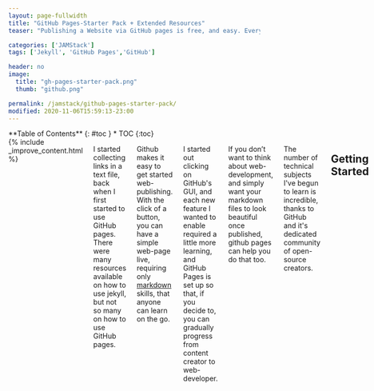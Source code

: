```yaml
---
layout: page-fullwidth
title: "GitHub Pages-Starter Pack + Extended Resources"
teaser: "Publishing a Website via GitHub pages is free, and easy. Everything you need to get going in one place plus extended resources."

categories: ['JAMStack']
tags: ['Jekyll', 'GitHub Pages','GitHub']

header: no
image: 
  title: "gh-pages-starter-pack.png"
  thumb: "github.png"

permalink: /jamstack/github-pages-starter-pack/
modified: 2020-11-06T15:59:13-23:00
---
```

<div class="row">
<div class="medium-4 medium-push-8 columns" markdown="1">
<div class="panel radius" markdown="1">
**Table of Contents**
{: #toc }
*  TOC
{:toc}
</div>
</div><!-- /.medium-4.columns -->

<div class="medium-8 medium-pull-4 columns" markdown="1">
{% include _improve_content.html %}

I started collecting links in a text file, back when I first started to use GitHub pages. There were many resources available on how to use jekyll, but not so many on how to use GitHub pages.

Github makes it easy to get started web-publishing. With the click of a button, you can have a simple web-page live, requiring only [markdown](https://guides.github.com/pdfs/markdown-cheatsheet-online.pdf) skills, that anyone can learn on the go.

I started out clicking on GitHub's GUI, and each new feature I wanted to enable required a little more learning, and GitHub Pages is set up so that, if you decide to, you can gradually progress from content creator to web-developer. 

If you don’t want to think about web-development, and simply want your markdown files to look beautiful once published, github pages can help you do that too.

The number of technical subjects I've begun to learn is incredible, thanks to GitHub and it's dedicated community of open-source creators.

## Getting Started

Before you start using Jekyll or any other [static site generators](https://web-work.tools/jamstack/static-site-generators/), it's helpful to understand how GitHub pages works.

![](https://user-images.githubusercontent.com/44134283/98421763-15ce8900-2058-11eb-93fe-969403fb4fee.png)

In your repository settings you'll find various options of where to publish your site from.

![image](https://user-images.githubusercontent.com/44134283/98423000-4d8b0000-205b-11eb-80d4-1e7503b70800.png)

Whichever of those options you choose, you can drop an index.html in the root of whatever location you chose in the above settings, and that site will be published.

If you have other posts or pages, you can assign one of them the root permalink, in its frontmatter, and in this case you do not need index.html

Example: `permalink: /`

### Repository Naming Conventions

The first repository for your web-page must be named like so: `username.github.io`. For example, the repository for my personal page is called `infominer33.github.io`.  Simply create a new repository, and if your github username is `@awesomesauce` then you would create a new directory named `awesomesauce.github.io`.

Every other repository you own can also be made into its own web-page, that will published off of your user page, with the same name following your domain. So if you have a repository called, `/Dynamite` and you go into settings select pages to publish from the master branch, then that page will be found at `https://awesomesauce.github.io/Dynamite`.

So [github.com/didecentral/didecentral.github.io](https://github.com/didecentral/didecentral.github.io) is published at [decentralized-id.com](https://decentralized-id.com), because I have a custom domain. But it can still be found at, [infominer33.github.io/DIDecentralized](https://decentralized-id.com).

Following these steps, so far, is all without jekyll, just html, css, and javascript. 

### Classic Themes

You can install 'classic themes' simply by copying (or forking) their repository to a space you control, and change them by editing their files manually. These are just files and folders, with everything where you can see it.

* [drjekyllthemes.github.io](https://drjekyllthemes.github.io) (classic 'files and folders')
* [ChristopherA/simplest-github-page](https://github.com/ChristopherA/simplest-github-page)
* [prose/starter](https://github.com/prose/starter)
* [kinlane/beforeeighteen](https://github.com/kinlane/beforeeighteen) (template for presentation style pages.)

### Resources

* [Github Pages Community Forum](https://github.community/t5/GitHub-Pages/bd-p/pages)
* [https://pages.github.com/versions/](https://pages.github.com/versions/) - These plugins can be used via gh-pages.
* [Configuring a Publishing Source for GitHub Pages](https://help.github.com/en/articles/configuring-a-publishing-source-for-github-pages)
* [help.github.com - User, Organization, and Project Pages](https://help.github.com/en/articles/user-organization-and-project-pages)
* [Getting started with GitHub Pages: Part 4 -- Customizing your Pages site](https://github.community/t5/Support-Protips/Getting-started-with-GitHub-Pages-Part-4-Customizing-your-Pages/ba-p/4058)
* [Clearing Up Confusion around Baseurl](https://byparker.com/blog/2014/clearing-up-confusion-around-baseurl/)

## Jekyll

What separates 'classic themes' from jekyll themes is a configuration file called `_config.yml`. This lets jekyll know how to build your site, and it lets github know it can be built. 

![](https://web-work.tools/images/gh-jekyll.png)

* [Jekyll README](https://github.com/jekyll/jekyll/blob/master/README.markdown)
* [Jekyll Configuration options](https://jekyllrb.com/docs/configuration/options/)
* [Jekyll - Cheat Sheet](https://devhints.io/jekyll)
* [Jekyll Community Forum](http://talk.jekyllrb.com/)
* [Jekyll - Pagination Docs](https://jekyllrb.com/docs/pagination/)
* [Jekyll - Navigation Tutorial](https://jekyllrb.com/tutorials/navigation/)
* [Jekyll - Static Site Generator - Tutorial](https://www.youtube.com/playlist?list=PLLAZ4kZ9dFpOPV5C5Ay0pHaa0RJFhcmcB) Youtube Playlist (2017)
* [GitHub Pages and Jekyll](https://www.youtube.com/playlist?list=PLWzwUIYZpnJuT0sH4BN56P5oWTdHJiTNq) - These videos teach you how to use GitHub Pages to create and manage websites, docs, and Jekyll blogs (2020)
* [planetjekyll](https://github.com/planetjekyll)
  * [planetjekyll/awesome-jekyll](https://github.com/planetjekyll/awesome-jekyll)

### Official GitHub Pages Themes

The simplest way to use jekyll\github-pages is to choose one of the [official GitHub pages themes](https://pages.github.com/themes/). 

![](https://i.imgur.com/sw4Iann.png)

Those basic github themes are mostly for developers who want a page to put up for a software project, or anyone who just wants a basic blog to get started learning. Using the theme chooser, you can get started writing blogs immediately, and begin learning the basics of how jekyll sites are configured. 

Once installed, I cloned those repos locally so its easier to see how everything works. Then, if I want to configure a file that's not in my repository, I have a copy nearby. You can grab the `_layouts/default.html`, put it in your repo, and get a feel for how configuring that template shapes your entire site. But then you configure individual pages, and parts of your site to display differently. 

GitHub Pages has [the following themes](https://pages.github.com/themes/) built in, you can begin learning with a few clicks:

* [Architect](https://github.com/pages-themes/architect)
* [Cayman](https://github.com/pages-themes/cayman)
* [Dinky](https://github.com/pages-themes/dinky)
* [Hacker](https://github.com/pages-themes/hacker)
* [Leap day](https://github.com/pages-themes/leap-day)
* [Merlot](https://github.com/pages-themes/merlot)
* [Midnight](https://github.com/pages-themes/midnight)
* [Minima](https://github.com/jekyll/minima)
* [Minimal](https://github.com/pages-themes/minimal)
* [Modernist](https://github.com/pages-themes/modernist)
* [Slate](https://github.com/pages-themes/slate)
* [Tactile](https://github.com/pages-themes/tactile)
* [Time machine](https://github.com/pages-themes/time-machine)

After you've learned the ropes, it's easy to bring any content you created to a new theme.

#### Create an index.md

Although pages will build an index.html from your readme.md, pages will not behave as expected if you try to do any configuration or additional optimization with only readme.md.

In that index.md you need to include front matter:

```
---
layout: default
---
```

There is a plugin that will builds index files from all the readme.md files of your repository.. but it has trouble creating an index.html from your repositories primary README.md.


### Finding Jekyll Themes

There are tons of themes available for Jekyll... it's just not neccessarily easy to figure out how to use them, when you're first learning. Especially because they've all been built with\for different versions of Jekyll.

After I find a theme I like, I fork it and then go to settings and choose master, docs, or gh-pages, depending on how the site is designed, to make sure it's working. I've spent a lot of time configuring themes I didn't verify I could get running first. Don't do that :) 

* [github.com/topics/jekyll-theme](https://github.com/topics/jekyll-theme)
* [planetjekyll/awesome-jekyll-themes](https://github.com/planetjekyll/awesome-jekyll-themes) (gem-based)
* [themes.jekyllrc.org](http://themes.jekyllrc.org/)
* [Jekyll Theme Showcase](http://talk.jekyllrb.com/t/jekyll-theme-showcase-share-your-jekyll-themes/1382)
* [techgaun.github.io/active-forks](https://techgaun.github.io/active-forks) - Find active forks of your favorite GitHub repos.

### Minimal Mistakes

When I was first looking for a jekyll theme, I couldn't get away from this theme in google search results, and had a lot of trouble getting others to work. Minimal Mistakes is probably the most robust and reliable jekyll theme available.

Not only that, it has **excellent** documentation! You can find pretty much everything you need to run Minimal Mistakes in the Quickstart Guide, Sample Posts and Collections, along with their corresponding files on Github.

Minimal Mistakes is forkable to create a working site, and its a gem-based theme.

* [minimal-mistakes/docs/quick-start-guide](https://mmistakes.github.io/minimal-mistakes/docs/quick-start-guide/)
* [Sample Posts](https://mmistakes.github.io/minimal-mistakes/year-archive/)
* [Sample Collections](https://mmistakes.github.io/minimal-mistakes/collection-archive/)
* [mmistakes/minimal-mistakes](https://github.com/mmistakes/minimal-mistakes)
  ![](https://i.imgur.com/Ua8hFx8.png)
    * [Minimal Mistakes remote theme starter](https://github.com/mmistakes/mm-github-pages-starter)
    * [mmistakes/minimal-mistakes-algolia-search](https://github.com/mmistakes/minimal-mistakes-algolia-search) - reference if you have problems enabling search.
* [mmistakes/jekyll-theme-unit-test](https://github.com/mmistakes/jekyll-theme-unit-test)
* [Minimal Mistakes Navigation Examples](https://github.com/mmistakes/minimal-mistakes/blob/master/docs/_data/navigation.yml)
* [Minimal Mistakes - Post Archive with Feature Rows](https://mmistakes.github.io/minimal-mistakes/post-archive-feature-rows/) [[source]](https://github.com/mmistakes/minimal-mistakes/blob/master/docs/_pages/post-archive-feature-rows.html)
* [minimal-mistakes/markup-syntax-highlighting/](https://mmistakes.github.io/minimal-mistakes/markup-syntax-highlighting/)

I have my own demo site with lots of detailed instructions on how I set them up, you can check out here: [web-work.tools/minimal-mistakes/](https://web-work.tools/minimal-mistakes/)

### Other Jekyll Themes I Like

Here are some themes that have caught my eye, and I know they work.

* [Type on Strap](https://sylhare.github.io/Type-on-Strap/) - [Source](https://github.com/sylhare/Type-on-Strap)
* [Beautiful Jekyll](http://deanattali.com/beautiful-jekyll) - [Source](https://github.com/daattali/beautiful-jekyll)
* [Feeling Responsive](http://phlow.github.io/feeling-responsive/) - [Source](https://github.com/Phlow/feeling-responsive)
* [Just the Docs](https://pmarsceill.github.io/just-the-docs/)
* [Documentation Theme Jekyll](https://idratherbewriting.com/documentation-theme-jekyll)
* [projectpages.github.io/project-pages/](https://projectpages.github.io/project-pages/)
  * [project-pages/wiki](https://github.com/projectpages/project-pages/wiki)
* [bradleytaunt/lightspeed](https://github.com/bradleytaunt/lightspeed)
* [era.yayd.in/jekyll-bulma/](https://era.yayd.in/jekyll-bulma/)
* [https://ndrewtl.github.io/airspace-jekyll/](https://ndrewtl.github.io/airspace-jekyll/)
  * [ndrewtl/airspace-jekyll/](https://github.com/ndrewtl/airspace-jekyll/)
* [github/personal-website](https://github.com/github/personal-website)
  > Code that'll help you kickstart a personal website that showcases your work as a software developer.
  ![](https://imgur.com/7UjPtdAl.png)
* [polyglot.untra.io](https://polyglot.untra.io/) - multi-lingual publishing.
* [hydecorp/hydejack](https://github.com/hydecorp/hydejack) 
  - [/hydecorp/hydejack-starter-kit](https://github.com/qwtel/hydejack-starter-kit)
  * [Hydejack Documentation.pdf](http://nickengmann.com/Documentation.pdf)
  * [Hydejack Advanced](https://github.com/hydecorp/hydejack/blob/master/docs/advanced.md)

#### Other [@mmistakes](https://github.com/mmistakes) Themes

* [So Simple Theme](https://mmistakes.github.io/so-simple-theme/) - [Source](https://github.com/mmistakes/so-simple-theme)
* [Basically Basic](https://mmistakes.github.io/jekyll-theme-basically-basic/) - [source](https://github.com/mmistakes/jekyll-theme-basically-basic) - [with algolia](https://github.com/mmistakes/jekyll-theme-basically-basic-algolia-search)
* [Skinny Bones](https://mmistakes.github.io/skinny-bones-jekyll/) - [source](https://github.com/mmistakes/skinny-bones-jekyll)
* [Hpstr](https://mmistakes.github.io/hpstr-jekyll-theme/) - [source](https://github.com/mmistakes/hpstr-jekyll-theme)

## Setup

### Front Matter

* [Front Matter](https://jekyllrb.com/docs/front-matter/)
* [YAML front matter in Jekyll](http://simpleprimate.com/blog/front-matter)
* [YAML tutorial in the context of Jekyll](https://idratherbewriting.com/documentation-theme-jekyll/mydoc_yaml_tutorial)

### Layouts

Layouts are preconfigured page templates. When I started, it was too much to think about layouts, and I would use "single" and "page". Now that I am using blog posts.. (because they populate your RSS feed, and increases their portability) I'm also using the Home layout:

![](https://imgur.com/ikX9wF6l.png)

* [https://jekyllrb.com/docs/step-by-step/04-layouts/](https://jekyllrb.com/docs/step-by-step/04-layouts/)
* [documentation-theme-jekyll/tag_special_layouts.html](https://idratherbewriting.com/documentation-theme-jekyll/tag_special_layouts.html)

### Collections 
* [https://jekyllrb.com/docs/collections/](https://jekyllrb.com/docs/collections/)
* [http://stories.upthebuzzard.com/jekyll_notes/](http://stories.upthebuzzard.com/jekyll_notes/)
  * [using-jekyll-collections.html](http://stories.upthebuzzard.com/jekyll_notes/2017-02-15-using-jekyll-collections.html)
  * [prev-and-next-within-a-jekyll-collection.html](http://stories.upthebuzzard.com/jekyll_notes/2017-02-19-prev-and-next-within-a-jekyll-collection.html)
  * [sort-order-of-jekyll-collections.html](http://stories.upthebuzzard.com/jekyll_notes/2017-02-19-sort-order-of-jekyll-collections.html)
  * [accessing-jekyll-collection-details-from-a-post.html](http://stories.upthebuzzard.com/jekyll_notes/2017-02-19-accessing-jekyll-collection-details-from-a-post.html)

### Plugins
* [jekyllrb.com/docs/plugins/installation/](https://jekyllrb.com/docs/plugins/installation/)
* [planetjekyll/awesome-jekyll-plugins](https://github.com/planetjekyll/awesome-jekyll-plugins)
* [Jekyll-Target-Blank](https://keith-mifsud.me/projects/jekyll-target-blank)
* [https://github.com/jekyll/jekyll-mentions/](https://github.com/jekyll/jekyll-mentions/)
* [Github Flavored Emoji for Jekyll](https://github.com/jekyll/jemoji)
* [Adding Jekyll Plugins to a GitHub Pages Site - help.github.com](https://help.github.com/en/articles/adding-jekyll-plugins-to-a-github-pages-site)
* [Creating Custom 404 page](https://help.github.com/en/articles/creating-a-custom-404-page-for-your-github-pages-site)
* [Implemented the "Edit this page" feature. jekyll#3495](https://github.com/delftswa2014/jekyll/commit/e109555aa0533148c53200e63d1e60a3acf67e74)
* [Jekyll Redirect Plugin](https://help.github.com/en/articles/redirects-on-github-pages)

Use `redirect_from: internal/url` to change the location you are publishing, but keep old links.
Use `redirect_to: https://external.url` to send visitors somewhere else (perhaps you want it to live on another site, but not lose your valuable links :)
{: .notice }

### Domains

* [Configuring a custom domain for your GitHub Pages site](https://help.github.com/en/articles/using-a-custom-domain-with-github-pages)
* [Using Custom Domain for Github Pages](https://medium.com/@hossainkhan/using-custom-domain-for-github-pages-86b303d3918a)
* [namecheap.com - How do I link my domain to GitHub Pages](https://www.namecheap.com/support/knowledgebase/article.aspx/9645/2208/how-do-i-link-my-domain-to-github-pages)

## Customizations

* [Justin James - Jekyll Category](https://digitaldrummerj.me/categories/jekyll/)
* [Social Media Share Bar](https://mycyberuniverse.com/social-media-share-bar-jekyll-blog-website.html)
* [Validating Links and Images](https://digitaldrummerj.me/jekyll-validating-links-and-images/)
* [longqian.me/](http://longqian.me/) -Metamask Donation Button.
* [Simple Share buttons for Jekyll blog](https://superdevresources.com/share-buttons-jekyll/)
* [Embed files from a github repository onto your page.](http://gist-it.appspot.com/)
* [Redirecting GitHub Pages after a repository move](https://gist.github.com/domenic/1f286d415559b56d725bee51a62c24a7)
* [Hacking a Routing Component in Jekyll](https://www.sitepoint.com/hacking-routing-component-jekyll/)
* [Multiple Authors for the Same Post](https://github.com/mmistakes/minimal-mistakes/issues/1341#issuecomment-505660670)
* [Setup GitHub Pages "gh-pages" branch and "master" branch as subfolders of a parent project folder ("grandmaster").](https://gist.github.com/chrisjacob/833223)
* [13 Steps to a Faster Jekyll Website](https://wiredcraft.com/blog/make-jekyll-fast)
* [benbalter/jekyll-style-guide](https://github.com/benbalter/jekyll-style-guide)

### Comments
* [Static Site Comments: A Jamstack How-To](https://snipcart.com/blog/jamstack-static-site-comments)
* [Github Issues for Blog Comments](http://artsy.github.io/blog/2017/07/15/Comments-are-on/)
* [A repo you can use to work-around GH issue comment request limmits.](https://github.com/orta/gh-commentify)
* [Various ways you can add comments to your static site](https://darekkay.com/blog/static-site-comments/)
* [Add comments to your jekyll powered blog](https://github.com/damieng/jekyll-blog-comments)
* [Setting up Staticman Server](https://www.flyinggrizzly.net/2017/12/setting-up-staticman-server/)
* [new feature! added comments to this *static* website](https://www.edwinwenink.xyz/posts/18-comments/)
* [Going static part 2: static comments](https://mademistakes.com/articles/jekyll-static-comments/)
  * [Improving static comments with Jekyll & Staticman](https://mademistakes.com/articles/improving-jekyll-static-comments/)

### Search

* [Elasticsearch for Jekyll](https://blog.omc.io/elasticsearch-for-jekyll-part-1-ab456ac7c093)
* [Adding Custom Google Search](https://digitaldrummerj.me/blogging-on-github-part-7-adding-a-custom-google-search/)
* [github.com/algolia/jekyll-algolia](https://github.com/algolia/jekyll-algolia)
* [community.algolia.com/jekyll-algolia/blog.html](https://community.algolia.com/jekyll-algolia/blog.html)
* [https://www.algolia.com/doc/](https://www.algolia.com/doc/)

## SEO

* [Use Jekyll like a pro: Improving SEO](https://codeburst.io/use-jekyll-like-a-pro-improving-seo-c8cfb81781b7)

### Jekyll-SEO-Tag

* [Search Engine Optimization for Github Pages - help.github.com](https://help.github.com/en/articles/search-engine-optimization-for-github-pages)
* [jekyll/jekyll-seo-tag](https://github.com/jekyll/jekyll-seo-tag)
* [pmarsceill/jekyll-seo-gem](https://github.com/pmarsceill/jekyll-seo-gem)
* [Override default jekyll-seo-tag template](https://github.com/meedan/meedan.code/commit/a9ad6e794fffd35035aa7e5bfb1200a34fe0e479)
* [Tips to Optimize Jekyll SEO](https://blog.webjeda.com/optimize-jekyll-seo/)
* [10 Must do Jekyll SEO optimizations](https://blog.webjeda.com/optimize-jekyll-seo/#6-open-graph-and-twitter-cards-in-jekyll)

### Open Graph, Twitter Cards, Favicons and More

* [Open Graph Tags, Twitter Cards, Rich Pins](https://warfareplugins.com/open-graph-tags-twitter-cards-rich-pins/)
* [A basic tutorial on "How to get the most out of embeds?" for a discord-friendly website!](https://www.reddit.com/r/discordapp/comments/82p8i6/a_basic_tutorial_on_how_to_get_the_most_out_of/) (supports og values)
  * [DiscordApp Developers - Channel Embed Limits](https://discordapp.com/developers/docs/resources/channel#embed-limits)
* [Check how other apps see your site](https://debug.iframely.com/) - Debug your URLs against oEmbed, Twitter Cards, Open Graph and Iframely specs
* [realfavicongenerator.net](https://realfavicongenerator.net) 
  > The strict minimum for the master picture is 70x70. Your picture is 225x225, which is ok. However, it is recommended to use a picture of at least 260x260. If you still want to use your picture, some of the derivated favicons will not be generated, such as the high resolution tile for Windows 8 / IE 11.
* [ogp.me](http://ogp.me) - Open Graph Webpage (really good resource for Facebook and beyond. (great links at bottom.)
* [developers.google.com - Breadcrumbs](https://developers.google.com/search/docs/data-types/breadcrumb)
  ![](https://i.imgur.com/TWbbVhn.png)
* [Googles guide to enhancing your site's metadata](https://developers.google.com/search/docs/guides/enhance-site)
* [Twitter Card Validator](https://cards-dev.twitter.com/validator)
* [About Cards - developer.twitter.com](https://developer.twitter.com/en/docs/tweets/optimize-with-cards/overview/abouts-cards)
* [https://github.com/jekyll/jekyll-mentions/](https://github.com/jekyll/jekyll-mentions/)

## Gem Based Themes

Gem files are ruby packages that contain all of the files necessary for building your site, allowing you to keep your repository un-cluttered, and keeps your site up to date, when the gems developer makes updates. 

If you want to change a file that's in the gem, you just create the directory and put the file where it goes, to configure as you wish. 

* [Using Jekyll gem-based themes on Github Pages](https://4brunu.github.io/blog/2017/01/29/using-jekyll-gem-based-themes-on-github-pages)
* [planetjekyll/awesome-jekyll-themes](https://github.com/planetjekyll/awesome-jekyll-themes)

Until [GitHub Actions](https://github.com/marketplace/actions/jekyll-actions) were introduced, you needed to [Install jekyll](https://jekyllrb.com/docs/installation/) and build them locally, to the `docs` directory, which you may have noticed as an option in your repository settings. 

For user or organization pages, you can only publish from the master directory. So, this will only work for projects other than your homepage, or your organizations homepage. 

Although that's consistant with everything I've read, in practice I've found that after forking minimal mistakes, and setting up the gemfile, it will build the site for me. I think the idea is that once the site is completely built, with a `gemfile` and a `gemfile.lock`, then GitHub Pages uses jekyll to build any updates when you change it's content\html\css\includes\layouts. 

(see `decentralized-id/decentralized-id.github.io`'s: ['_config.yml'](https://github.com/Decentralized-ID/decentralized-id.github.io/blob/master/_config.yml)) and [`gemfile`](https://github.com/Decentralized-ID/decentralized-id.github.io/blob/master/_config.yml) for reference) 

There's also using the [gh-pages](https://gist.github.com/chrisjacob/1086274/382ef1ccc22b57b9b1f0e3a362b39e806b9ba04c) branch, but that's getting a little more technical.

Until you've set up a few different sites, and figure out the ins and outs, each new site takes some tinkering to get working.

### Build with Jekyll Locally

You will find that GitHub error messages are not very descriptive. Buidling your site locally is the best way to figure out why GitHub Pages can't build your site.

#### _config.yml

You can set the destination in your `_config.yml`, otherwise jekyll will build to the `_site` directory, which is usually added to your `.gitignore` file.

```yml
destination: docs
```

If you're publishing from the `docs` directory, be sure and don't add that to your `.gitignore`, since you want your website uploaded to GitHub to be published..

#### Gemfile

Then add the gem and its source, also add any plugins you are using:

```
source 'https://rubygems.org'
gem "minimal-mistakes-jekyll"

gem "jekyll-paginate"
gem "jekyll-sitemap"
gem "jekyll-gist"
gem "jekyll-feed"
gem "jemoji"
gem "jekyll-include-cache"
```

#### Install and Build the Site

Hopefully you have [installed `git`](/git-starter-pack/), by now. You'll need that to push any local changes to GitHub.

* [Install jekyll](https://jekyllrb.com/docs/installation/) 
* [Install bundler](https://bundler.io/)

Then use bundler to install the theme

`bundle update`

`bundle install`

Build gives an error message if the build fails

`bundle exec jekyll build`

Serve builds and "serves" a local browsable copy

`bundle exec jekyll serve`

Trace gives details on errors (but won't always show your problem)

`bundle exec jekyll build --trace`

Verbose... you get the idea.

`bundle exec jekyll build --verbose`

### Resources

* [bundler.io](https://bundler.io/)
* [Setting up You GitHub Pages Site Locally with Jekyll](https://help.github.com/en/articles/setting-up-your-github-pages-site-locally-with-jekyll)
  * [Local development with GitHub Pages](https://github.community/t5/Support-Protips/Getting-started-with-GitHub-Pages-Part-3-Local-development-with/ba-p/2292)
* [Adding a Gem to your Gemfile - help.github.com](https://help.github.com/en/articles/adding-a-jekyll-theme-to-your-github-pages-site#adding-your-theme-as-a-gem-to-your-gemfile)
* [Run a Specific Version of Bundler](https://makandracards.com/makandra/9741-run-specific-version-of-bundler)
  * Can get older themes to work if you use the right verion of bundler (found in gemfile.lock).
* [gjtorikian/html-proofer](https://github.com/gjtorikian/html-proofer) - you got broken links bruh

### Remote Themes

This makes it simpler to keep your source files up to date. However, it is much slower than using gems to build locally (which only really matters if your site has a lot of content).
  
* [github.blog/2017-11-29-use-any-theme-with-github-pages/](https://github.blog/2017-11-29-use-any-theme-with-github-pages/)
* [Jekyll Remote Theme](https://github.com/benbalter/jekyll-remote-theme)
    
```
plugins:
  - jekyll-remote-theme

remote_theme: benbalter/retlab
```

Essentially, if you're just editing files on github, you should just add those lines to your _config.yml along w an index file and Jekyll should build your site.

## Technical

### Liquid

<img src="https://i.imgur.com/jMtd9WR.png"/>

* [Shopify - Liquid](http://shopify.github.io/liquid/tags/control-flow/)
* [Jekyll Variables and Liquid Template Tags-Cheatsheet](https://simpleit.rocks/ruby/jekyll/templates/jekyll-variables-and-liquid-template-tags-cheatsheet/)
* [Introduction to Liquid for Jekyll](https://learn.cloudcannon.com/jekyll/introduction-to-liquid/)
* [How to use Liquid Syntax in Jekyll?](https://blog.webjeda.com/jekyll-liquid/)

### Data

* [Data Files - jekyllrb](https://jekyllrb.com/docs/datafiles/)
* [Working with Jekyll data example site](https://billraymond.github.io/jekyll-data-example/) - [BillRaymond/jekyll-data-example](https://github.com/BillRaymond/jekyll-data-example)
  * [Working with Jekyll Data: Part 1 (slides only)](https://www.youtube.com/watch?v=7Jj-KX40iTE&feature=youtu.be&list=PLWzwUIYZpnJuT0sH4BN56P5oWTdHJiTNq) 
  * [Working with Jekyll Data Part 2: Built-in data](https://www.youtube.com/watch?v=d9obuvg3ReA&feature=youtu.be&list=PLWzwUIYZpnJuT0sH4BN56P5oWTdHJiTNq)
  * [Working with Jekyll Data, Part 3: Custom Data](https://www.youtube.com/watch?v=kKU-lMv5OZM&feature=youtu.be&list=PLWzwUIYZpnJuT0sH4BN56P5oWTdHJiTNq)
* [Accessing static files in Jekyll](https://mademistakes.com/notes/static-files/)
* [ashmaroli/jekyll-data](https://github.com/ashmaroli/jekyll-data)
* [How to easily use Airtable Data in Jekyll](https://community.airtable.com/t/how-to-easily-use-airtable-data-in-jekyll/3925)
* [mnyrop/pagemaster](https://github.com/mnyrop/pagemaster)
* [WAX - Reuse](https://minicomp.github.io/wax/reuse/)
  > Wax is inspired by FAIR data principles, and as such strives to make its collections findable, accessible, interoperable and reusable.
  > 
  > The demo site comes with a specific _include called interactive_metadata_table to help you make pages like this one complete with interactive DataTables and downloadable CSVs of collection metadata.
  * [Wax - Annotate](http://marii.info/annotate/)
* [Display Jupyter Notebooks with Jekyll](https://www.linode.com/docs/applications/project-management/jupyter-notebook-on-jekyll/)
* [Managing data with Jekyll](https://www.chenhuijing.com/blog/managing-data-with-jekyll/)
* [18F/jekyll-get](https://github.com/18F/jekyll-get)
* [HOW I CREATED A SIMPLE DBMS USING GITHUB, JEKYLL, PROSE AND HEROKU](http://fabian-kostadinov.github.io/2015/02/04/how-i-created-a-simple-dbms-using-github-jekyll-prose-and-heroku/)
* [Google Sheet To Github Website Lesson](https://contrafabulists-lessons.github.io/google-sheet-to-github-website/)

### JSON

* [A JSON content feed for Jekyll](https://natelandau.com/a-json-feed-for-jekyll/)
* [Counting and JSON output in Jekyll](http://www.cagrimmett.com/til/2016/05/20/json-output-in-jekyll.html)
* [Jekyll — Convert Full YAML Front-matter to XML/JSON](https://stackoverflow.com/questions/16889512/jekyll-convert-full-yaml-front-matter-to-xml-json)
* [Inlining JSON in a Jekyll Liquid Template](https://mrcoles.com/inlining-json-jekyll-liquid-template/)
* [Jekyll JSON API](https://www.techiediaries.com/how-to-use-jekyll-like-a-pro-output-data-as-json/)
* [JSON Feed Viewer](https://json-feed-viewer.herokuapp.com/feed/?url=https%3A%2F%2Fndarville.com%2Ffeed.json)

### API Evangelist 

* [WHAT IS OPENAPI?](https://kinlane.github.io/what-is-openapi/) - OpenAPI is a YAML / JSON specification for describing the surface area of web APIs.
* [Simple APIs With Jekyll and Github With Data Managed via Google Spreadsheets](https://dzone.com/articles/simple-apis-with-jekyll-and-github-with-data-manag)
* [Providing YAML driven XML, JSON, and Atom using Jekyll And Github](https://apievangelist.com/2016/09/19/providing-yaml-driven-xml-json-and-atom-using-jekyll-and-github/)
* [Google Spreadsheet To YAML On Jekyll](http://kinlane.com/2016/10/11/google-spreadsheet-to-yaml-on-jekyll/)
* [Using Github Repos And Jekyll As A Data Store](http://kinlane.com/2016/08/15/using-github-repos-and-jekyll-as-a-data-store/)
* [My Github Micro Tool Base](https://kinlane.github.io/github-micro-tool/)
* [OpenApi Toolbox Api Evangelist - Docs](http://openapi.toolbox.apievangelist.com/documentation/)
* [kinlane/OpenAPI-Specification](https://github.com/kinlane/OpenAPI-Specification)

### Automation

You can use GitHub actions or other CI to build your site automatically when you push to the repository and\or on a schedule. There are many other possibilities for creating content automatically based on web-events, and using staticman for forms that do more than just comments.

* [Alternatives to Heroku](https://alternativeto.net/software/heroku/?license=free)
* [benbalter/jekyllbot](https://github.com/benbalter/jekyllbot) - Listens for GitHub post-recieve service hooks messages, runs jekyll, and pushes the results back to GitHub. 
* [automate-github-pages-ifttt-glitch.html](https://webrender.net/2017/11/23/automate-github-pages-ifttt-glitch.html)
* [GH Pages Actions](https://michaelcurrin.github.io/code-cookbook/recipes/ci-cd/github-actions/workflows/jekyll/gh-pages-actions.html)
* [Huginn](https://github.com/huginn/huginn) - Create agents that monitor and act on your behalf. Your agents are standing by!
* [Staticman](https://staticman.net/)
* [eduardoboucas/staticman](https://github.com/eduardoboucas/staticman)

## Indieweb

This is beyond the scope of a GitHub pages post, but I can't help but adding a few links to indieweb. If you are publishing a personal blog, independent from an enterprise, then you are part of the indieweb.

<a href="https://web-work.tools/indieweb/" class="btn btn-success">web-work.tools/indieweb/</a>

* [indieweb.org](https://indieweb.org)
* [Micropub](https://indieweb.org/Micropub)
* [IndieAuth](https://indieweb.org/IndieAuth)
* [miklb/jekyll-indieweb](https://github.com/miklb/jekyll-indieweb)
* [Static Site Generators & the IndieWeb](https://www.growdigital.org/posts/static-site-generators-the-indieweb/)
* [Jekyll and the Indieweb](http://wordius.com/jekyll-and-the-indieweb/)
* [Implementing the Indieweb on a static website](https://vincentp.me/articles/2018/11/14/20-00/) - Sending and receiving Webmentions and Micropub on a static site
* [voxpelli/webpage-micropub-to-github/](https://github.com/voxpelli/webpage-micropub-to-github/)

</div>
